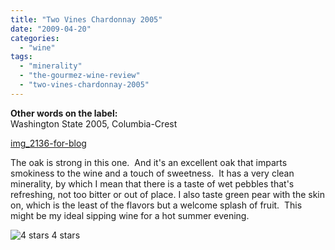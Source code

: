 ```yaml
---
title: "Two Vines Chardonnay 2005"
date: "2009-04-20"
categories:
  - "wine"
tags:
  - "minerality"
  - "the-gourmez-wine-review"
  - "two-vines-chardonnay-2005"
---
```


**Other words on the label:**\
Washington State 2005, Columbia-Crest

[img_2136-for-blog](http://s3.amazonaws.com/thegourmez-wpmedia/2009/04/img_2136-for-blog-300x200.jpg "img_2136-for-blog")

The oak is strong in this one.  And it's an excellent oak that imparts smokiness to the wine and a touch of sweetness.  It has a very clean minerality, by which I mean that there is a taste of wet pebbles that's refreshing, not too bitter or out of place. I also taste green pear with the skin on, which is the least of the flavors but a welcome splash of fruit.  This might be my ideal sipping wine for a hot summer evening.




<div class="caption">

![4 stars](http://s3.amazonaws.com/thegourmez-wpmedia/2009/02/rating_truffle1.gif "rating_truffle1") 4 stars</div>

